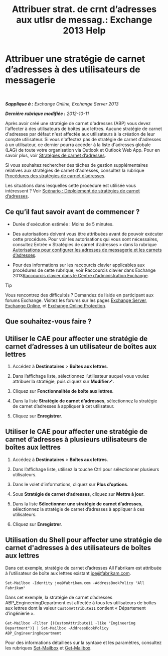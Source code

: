 ﻿---
title: 'Attribuer strat. de crnt d’adresses aux utlsr de messag.: Exchange 2013 Help'
TOCTitle: Attribuer une stratégie de carnet d’adresses à des utilisateurs de messagerie
ms:assetid: bdfe6575-24c0-47d0-9cfb-ece910db248b
ms:mtpsurl: https://technet.microsoft.com/fr-fr/library/Hh529942(v=EXCHG.150)
ms:contentKeyID: 50479085
ms.date: 04/24/2018
mtps_version: v=EXCHG.150
ms.translationtype: HT
---

# Attribuer une stratégie de carnet d’adresses à des utilisateurs de messagerie

 

_**Sapplique à :** Exchange Online, Exchange Server 2013_

_**Dernière rubrique modifiée :** 2012-10-11_

Après avoir créé une stratégie de carnet d'adresses (ABP) vous devez l'affecter à des utilisateurs de boîtes aux lettres. Aucune stratégie de carnet d'adresses par défaut n'est affectée aux utilisateurs à la création de leur compte utilisateur. Si vous n'affectez pas de stratégie de carnet d'adresses à un utilisateur, ce dernier pourra accéder à la liste d'adresses globale (LAG) de toute votre organisation via Outlook et Outlook Web App. Pour en savoir plus, voir [Stratégies de carnet d’adresses](address-book-policies-exchange-2013-help.md).

Si vous souhaitez rechercher des tâches de gestion supplémentaires relatives aux stratégies de carnet d'adresses, consultez la rubrique [Procédures des stratégies de carnet d’adresses](address-book-policy-procedures-exchange-2013-help.md).

Les situations dans lesquelles cette procédure est utilisée vous intéressent ? Voir [Scénario : Déploiement de stratégies de carnet d’adresses](scenario-deploying-address-book-policies-exchange-2013-help.md).

## Ce qu’il faut savoir avant de commencer ?

  - Durée d'exécution estimée : Moins de 5 minutes.

  - Des autorisations doivent vous être attribuées avant de pouvoir exécuter cette procédure. Pour voir les autorisations qui vous sont nécessaires, consultez Entrée « Stratégies de carnet d’adresses » dans la rubrique [Autorisations pour configurer les adresses de messagerie et les carnets d’adresses](email-address-and-address-book-permissions-exchange-2013-help.md).

  - Pour des informations sur les raccourcis clavier applicables aux procédures de cette rubrique, voir Raccourcis clavier dans Exchange 2013[Raccourcis clavier dans le Centre d’administration Exchange](keyboard-shortcuts-in-the-exchange-admin-center-exchange-online-protection-help.md).

> [!TIP]
> Vous rencontrez des difficultés ? Demandez de l’aide en participant aux forums Exchange. Visitez les forums sur les pages <a href="https://go.microsoft.com/fwlink/p/?linkid=60612">Exchange Server</a>, <a href="https://go.microsoft.com/fwlink/p/?linkid=267542">Exchange Online</a>, et <a href="https://go.microsoft.com/fwlink/p/?linkid=285351">Exchange Online Protection</a>.


## Que souhaitez-vous faire ?

## Utiliser le CAE pour affecter une stratégie de carnet d’adresses à un utilisateur de boîtes aux lettres

1.  Accédez à **Destinataires** \> **Boîtes aux lettres**.

2.  Dans l’affichage liste, sélectionnez l’utilisateur auquel vous voulez attribuer la stratégie, puis cliquez sur **Modifier**![Icône Modifier](images/Bb124582.6f53ccb2-1f13-4c02-bea0-30690e6ea71d(EXCHG.150).gif "Icône Modifier").

3.  Cliquez sur **Fonctionnalités de boîte aux lettres**.

4.  Dans la liste **Stratégie de carnet d’adresses**, sélectionnez la stratégie de carnet d’adresses à appliquer à cet utilisateur.

5.  Cliquez sur **Enregistrer**.

## Utiliser le CAE pour affecter une stratégie de carnet d’adresses à plusieurs utilisateurs de boîtes aux lettres

1.  Accédez à **Destinataires** \> **Boîtes aux lettres**.

2.  Dans l’affichage liste, utilisez la touche Ctrl pour sélectionner plusieurs utilisateurs.

3.  Dans le volet d’informations, cliquez sur **Plus d’options**.

4.  Sous **Stratégie de carnet d’adresses**, cliquez sur **Mettre à jour**.

5.  Dans la liste **Sélectionner une stratégie de carnet d’adresses**, sélectionnez la stratégie de carnet d’adresses à appliquer à ces utilisateurs.

6.  Cliquez sur **Enregistrer**.

## Utilisation du Shell pour affecter une stratégie de carnet d'adresses à des utilisateurs de boîtes aux lettres

Dans cet exemple, stratégie de carnet d’adresses All Fabrikam est attribuée à l’utilisateur de boîte aux lettres existant joe@fabrikam.com.

    Set-Mailbox -Identity joe@fabrikam.com -AddressBookPolicy "All Fabrikam"

Dans cet exemple, la stratégie de carnet d’adresses ABP\_EngineeringDepartment est affectée à tous les utilisateurs de boîtes aux lettres dont la valeur `CustomAttribute11` contient « Département d’ingénierie ».

    Get-Mailbox -Filter {(CustomAttribute11 -like "Engineering Department")} | Set-Mailbox -AddressBookPolicy ABP_EngineeringDepartment

Pour des informations détaillées sur la syntaxe et les paramètres, consultez les rubriques [Set-Mailbox](https://technet.microsoft.com/fr-fr/library/bb123981\(v=exchg.150\)) et [Get-Mailbox](https://technet.microsoft.com/fr-fr/library/bb123685\(v=exchg.150\)).

